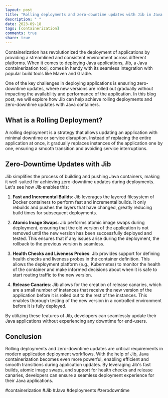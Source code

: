 ```yaml
---
layout: post
title: "Rolling deployments and zero-downtime updates with Jib in Java containerization"
description: " "
date: 2023-09-18
tags: [containerization]
comments: true
share: true
---
```


Containerization has revolutionized the deployment of applications by providing a streamlined and consistent environment across different platforms. When it comes to deploying Java applications, Jib, a Java containerization tool, comes in handy with its seamless integration with popular build tools like Maven and Gradle.

One of the key challenges in deploying applications is ensuring zero-downtime updates, where new versions are rolled out gradually without impacting the availability and performance of the application. In this blog post, we will explore how Jib can help achieve rolling deployments and zero-downtime updates with Java containers.

## What is a Rolling Deployment?

A rolling deployment is a strategy that allows updating an application with minimal downtime or service disruption. Instead of replacing the entire application at once, it gradually replaces instances of the application one by one, ensuring a smooth transition and avoiding service interruptions.

## Zero-Downtime Updates with Jib

Jib simplifies the process of building and pushing Java containers, making it well-suited for achieving zero-downtime updates during deployments. Let's see how Jib enables this:

1. **Fast and Incremental Builds**: Jib leverages the layered filesystem of Docker containers to perform fast and incremental builds. It only rebuilds and pushes the layers that have changed, greatly reducing build times for subsequent deployments.

2. **Atomic Image Swaps**: Jib performs atomic image swaps during deployment, ensuring that the old version of the application is not removed until the new version has been successfully deployed and tested. This ensures that if any issues arise during the deployment, the rollback to the previous version is seamless.

3. **Health Checks and Liveness Probes**: Jib provides support for defining health checks and liveness probes in the container definition. This allows the deployment platform (e.g., Kubernetes) to monitor the health of the container and make informed decisions about when it is safe to start routing traffic to the new version.

4. **Release Canaries**: Jib allows for the creation of release canaries, which are a small number of instances that receive the new version of the application before it is rolled out to the rest of the instances. This enables thorough testing of the new version in a controlled environment before it is fully deployed.

By utilizing these features of Jib, developers can seamlessly update their Java applications without experiencing any downtime for end-users.

## Conclusion

Rolling deployments and zero-downtime updates are critical requirements in modern application deployment workflows. With the help of Jib, Java containerization becomes even more powerful, enabling efficient and smooth transitions during application updates. By leveraging Jib's fast builds, atomic image swaps, and support for health checks and release canaries, developers can ensure a seamless deployment experience for their Java applications.

#containerization #Jib #Java #deployments #zerodowntime